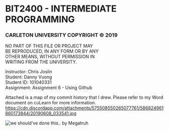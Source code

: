 # BIT2400 - INTERMEDIATE PROGRAMMING  
### CARLETON UNIVERSITY COPYRIGHT © 2019  
NO PART OF THIS FILE OR PROJECT MAY  
BE REPRODUCED, IN ANY FORM OR BY ANY  
OTHER MEANS, WITHOUT PERMISSION IN  
WRITING FROM THE UNIVERSITY.  

Instructor: Chris Joslin  
Student: Danny Vuong  
Student ID: 101040331  
Assignment: Assignment 6 - Using Github  

Attached is a map of my commit history that I drew. Please refer to my Word document on cuLearn for more information.
<https://cdn.discordapp.com/attachments/575508550265077761/586824961860173844/20190608_033541.jpg>  



![we should've done this.. by Megatruh](https://i.imgur.com/S0hIs2a.jpg)
